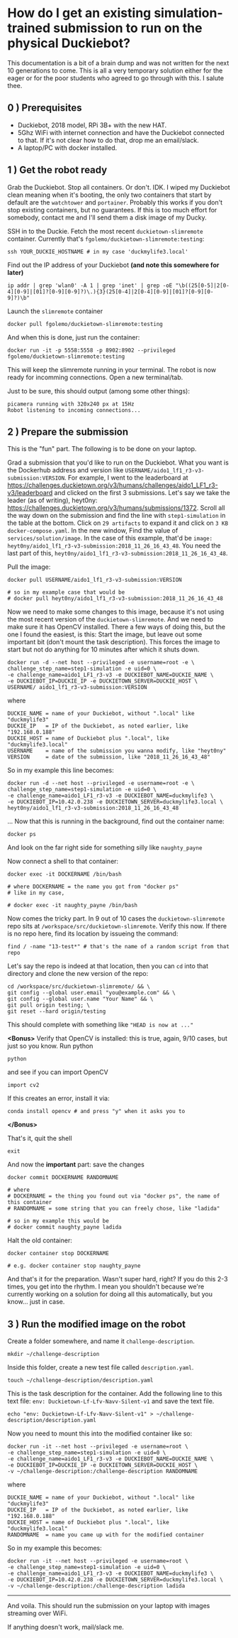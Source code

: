 # How do I get an existing simulation-trained submission to run on the physical Duckiebot?

This documentation is a bit of a brain dump and was not written for the next 10 generations to come. This is all a very temporary solution either for the eager or for the poor students who agreed to go through with this. I salute thee.

## 0 ) Prerequisites

- Duckiebot, 2018 model, RPi 3B+ with the new HAT.
- 5Ghz WiFi with internet connection and have the Duckiebot connected to that. If it's not clear how to do that, drop me an email/slack.
- A laptop/PC with docker installed.

## 1 ) Get the robot ready

Grab the Duckiebot. Stop all containers. Or don't. IDK. I wiped my Duckiebot clean meaning when it's booting, the only two containers that start by default are the `watchtower` and `portainer`. Probably this works if you don't stop existing containers, but no guarantees. If this is too much effort for somebody, contact me and I'll send them a disk image of my Ducky.

SSH in to the Duckie. Fetch the most recent `duckietown-slimremote` container. Currently that's `fgolemo/duckietown-slimremote:testing`:

    ssh YOUR_DUCKIE_HOSTNAME # in my case 'duckmylife3.local'
    
Find out the IP address of your Duckiebot **(and note this somewhere for later)**

    ip addr | grep 'wlan0' -A 1 | grep 'inet' | grep -oE "\b((25[0-5]|2[0-4][0-9]|[01]?[0-9][0-9]?)\.){3}(25[0-4]|2[0-4][0-9]|[01]?[0-9][0-9]?)\b"
    
Launch the `slimremote` container    
    
    docker pull fgolemo/duckietown-slimremote:testing
    
And when this is done, just run the container:

    docker run -it -p 5558:5558 -p 8902:8902 --privileged fgolemo/duckietown-slimremote:testing
    
This will keep the slimremote running in your terminal. The robot is now ready for incomming connections. Open a new terminal/tab.

Just to be sure, this should output (among some other things):

    picamera running with 320x240 px at 15Hz
    Robot listening to incoming connections...

## 2 ) Prepare the submission

This is the "fun" part. The following is to be done on your laptop.

Grad a submission that you'd like to run on the Duckiebot. What you want is the Dockerhub address and version like `USERNAME/aido1_lf1_r3-v3-submission:VERSION`. For example, I went to the leaderboard at https://challenges.duckietown.org/v3/humans/challenges/aido1_LF1_r3-v3/leaderboard and clicked on the first 3 submissions. Let's say we take the leader (as of writing), heyt0ny: https://challenges.duckietown.org/v3/humans/submissions/1372. Scroll all the way down on the submission and find the line with `step1-simulation` in the table at the bottom. Click on `29 artifacts` to expand it and click on `3 KB	docker-compose.yaml`. In the new window, Find the value of `services/solution/image`. In the case of this example, that'd be `image: heyt0ny/aido1_lf1_r3-v3-submission:2018_11_26_16_43_48`. You need the last part of this, `heyt0ny/aido1_lf1_r3-v3-submission:2018_11_26_16_43_48`.

Pull the image:

    docker pull USERNAME/aido1_lf1_r3-v3-submission:VERSION 
    
    # so in my example case that would be
    # docker pull heyt0ny/aido1_lf1_r3-v3-submission:2018_11_26_16_43_48
    
    
Now we need to make some changes to this image, because it's not using the most recent version of the `duckietown-slimremote`. And  we need to make sure it has OpenCV installed.
There a few ways of doing this, but the one I found the easiest, is this:
Start the image, but leave out some important bit (don't mount the task description). This forces the image to start but not do anything for 10 minutes after which it shuts down.    

    docker run -d --net host --privileged -e username=root -e \
    challenge_step_name=step1-simulation -e uid=0 \
    -e challenge_name=aido1_LF1_r3-v3 -e DUCKIEBOT_NAME=DUCKIE_NAME \
    -e DUCKIEBOT_IP=DUCKIE_IP -e DUCKIETOWN_SERVER=DUCKIE_HOST \
    USERNAME/ aido1_lf1_r3-v3-submission:VERSION

where

    DUCKIE_NAME = name of your Duckiebot, without ".local" like "duckmylife3"
    DUCKIE_IP   = IP of the Duckiebot, as noted earlier, like "192.168.0.188"
    DUCKIE_HOST = name of Duckiebot plus ".local", like "duckmylife3.local"
    USERNAME    = name of the submission you wanna modify, like "heyt0ny"
    VERSION     = date of the submission, like "2018_11_26_16_43_48"
    
So in my example this line becomes:

    docker run -d --net host --privileged -e username=root -e \
    challenge_step_name=step1-simulation -e uid=0 \
    -e challenge_name=aido1_LF1_r3-v3 -e DUCKIEBOT_NAME=duckmylife3 \
    -e DUCKIEBOT_IP=10.42.0.238 -e DUCKIETOWN_SERVER=duckmylife3.local \
    heyt0ny/aido1_lf1_r3-v3-submission:2018_11_26_16_43_48
    
...
Now that this is running in the background, find out the container name:

    docker ps
    
And look on the far right side for something silly like `naughty_payne`

Now connect a shell to that container:
    
    docker exec -it DOCKERNAME /bin/bash
    
    # where DOCKERNAME = the name you got from "docker ps" 
    # like in my case,
    
    # docker exec -it naughty_payne /bin/bash
    
Now comes the tricky part. In 9 out of 10 cases the `duckietown-slimremote` repo sits at `/workspace/src/duckietown-slimremote`. Verify this now. If there is no repo here, find its location by issueing the command:

    find / -name "13-test*" # that's the name of a random script from that repo
    
Let's say the repo is indeed at that location, then you can `cd` into that directory and clone the new version of the repo:

    cd /workspace/src/duckietown-slimremote/ && \
    git config --global user.email "you@example.com" && \
    git config --global user.name "Your Name" && \
    git pull origin testing; \
    git reset --hard origin/testing
    
This should complete with something like `"HEAD is now at ..."`

**\<Bonus>** Verify that OpenCV is installed: this is true, again, 9/10 cases, but just so you know. Run python

    python
    
and see if you can import OpenCV

    import cv2
    
If this creates an error, install it via:

    conda install opencv # and press "y" when it asks you to
    
**\</Bonus>**

That's it, quit the shell

    exit
    
And now the **important** part: save the changes

    docker commit DOCKERNAME RANDOMNAME
    
    # where 
    # DOCKERNAME = the thing you found out via "docker ps", the name of this container
    # RANDOMNAME = some string that you can freely chose, like "ladida"
    
    # so in my example this would be
    # docker commit naughty_payne ladida
    
Halt the old container:

    docker container stop DOCKERNAME
    
    # e.g. docker container stop naughty_payne
    
And that's it for the preparation. Wasn't super hard, right? If you do this 2-3 times, you get into the rhythm. I mean you shouldn't because we're currently working on a solution for doing all this automatically, but you know... just in case.

## 3 ) Run the modified image on the robot

Create a folder somewhere, and name it `challenge-description`. 

    mkdir ~/challenge-description

Inside this folder, create a new test file called `description.yaml`. 

    touch ~/challenge-description/description.yaml

This is the task description for the container. Add the following line to this text file: `env: Duckietown-Lf-Lfv-Navv-Silent-v1` and save the text file.

    echo "env: Duckietown-Lf-Lfv-Navv-Silent-v1" > ~/challenge-description/description.yaml

Now you need to mount this into the modified container like so:

    docker run -it --net host --privileged -e username=root \
    -e challenge_step_name=step1-simulation -e uid=0 \
    -e challenge_name=aido1_LF1_r3-v3 -e DUCKIEBOT_NAME=DUCKIE_NAME \
    -e DUCKIEBOT_IP=DUCKIE_IP -e DUCKIETOWN_SERVER=DUCKIE_HOST \
    -v ~/challenge-description:/challenge-description RANDOMNAME
    
where

    DUCKIE_NAME = name of your Duckiebot, without ".local" like "duckmylife3"
    DUCKIE_IP   = IP of the Duckiebot, as noted earlier, like "192.168.0.188"
    DUCKIE_HOST = name of Duckiebot plus ".local", like "duckmylife3.local"
    RANDOMNAME  = name you came up with for the modified container

So in my example this becomes: 
    
    docker run -it --net host --privileged -e username=root \
    -e challenge_step_name=step1-simulation -e uid=0 \
    -e challenge_name=aido1_LF1_r3-v3 -e DUCKIEBOT_NAME=duckmylife3 \
    -e DUCKIEBOT_IP=10.42.0.238 -e DUCKIETOWN_SERVER=duckmylife3.local \
    -v ~/challenge-description:/challenge-description ladida
 
---

And voila. This should run the submission on your laptop with images streaming over WiFi.

If anything doesn't work, mail/slack me.

    
    
    